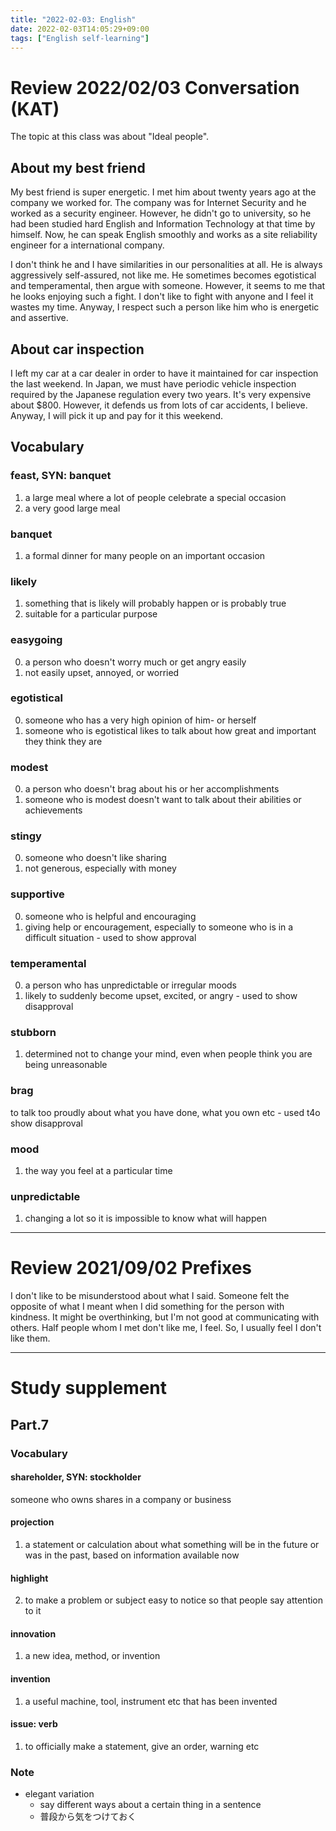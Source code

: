 ```yaml
---
title: "2022-02-03: English"
date: 2022-02-03T14:05:29+09:00
tags: ["English self-learning"]
---
```

# Review 2022/02/03 Conversation (KAT)
The topic at this class was about "Ideal people".

## About my best friend
My best friend is super energetic.
I met him about twenty years ago at the company we worked for.
The company was for Internet Security and he worked as a security engineer.
However, he didn't go to university, so he had been studied hard English and Information Technology at that time by himself.
Now, he can speak English smoothly and works as a site reliability engineer for a international company.

I don't think he and I have similarities in our personalities at all.
He is always aggressively self-assured, not like me.
He sometimes becomes egotistical and temperamental, then argue with someone.
However, it seems to me that he looks enjoying such a fight.
I don't like to fight with anyone and I feel it wastes my time.
Anyway, I respect such a person like him who is energetic and assertive.

## About car inspection
I left my car at a car dealer in order to have it maintained for car inspection the last weekend.
In Japan, we must have periodic vehicle inspection required by the Japanese regulation every two years.
It's very expensive about $800.
However, it defends us from lots of car accidents, I believe.
Anyway, I will pick it up and pay for it this weekend.

## Vocabulary
### feast, SYN: banquet
1. a large meal where a lot of people celebrate a special occasion
2. a very good large meal

### banquet
1. a formal dinner for many people on an important occasion

### likely
1. something that is likely will probably happen or is probably true
2. suitable for a particular purpose

### easygoing
0. a person who doesn't worry much or get angry easily
1. not easily upset, annoyed, or worried

### egotistical
0. someone who has a very high opinion of him- or herself
1. someone who is egotistical likes to talk about how great and important they think they are

### modest
0. a person who doesn't brag about his or her accomplishments
1. someone who is modest doesn't want to talk about their abilities or achievements

### stingy
0. someone who doesn't like sharing
1. not generous, especially with money

### supportive
0. someone who is helpful and encouraging
1. giving help or encouragement, especially to someone who is in a difficult situation - used to show approval

### temperamental
0. a person who has unpredictable or irregular moods
1. likely to suddenly become upset, excited, or angry - used to show disapproval

### stubborn
1. determined not to change your mind, even when people think you are being unreasonable

### brag
to talk too proudly about what you have done, what you own etc - used t4o show disapproval

### mood
1. the way you feel at a particular time

### unpredictable
1. changing a lot so it is impossible to know what will happen

---
# Review 2021/09/02 Prefixes
I don't like to be misunderstood about what I said.
Someone felt the opposite of what I meant when I did something for the person with kindness.
It might be overthinking, but I'm not good at communicating with others.
Half people whom I met don't like me, I feel.
So, I usually feel I don't like them.

---
# Study supplement
## Part.7
### Vocabulary
#### shareholder, SYN: stockholder
someone who owns shares in a company or business

#### projection
1. a statement or calculation about what something will be in the future or was in the past, based on information available now

#### highlight
2. to make a problem or subject easy to notice so that people say attention to it

#### innovation
1. a new idea, method, or invention

#### invention
1. a useful machine, tool, instrument etc that has been invented

#### issue: verb
1. to officially make a statement, give an order, warning etc

### Note
* elegant variation
    - say different ways about a certain thing in a sentence
    - 普段から気をつけておく